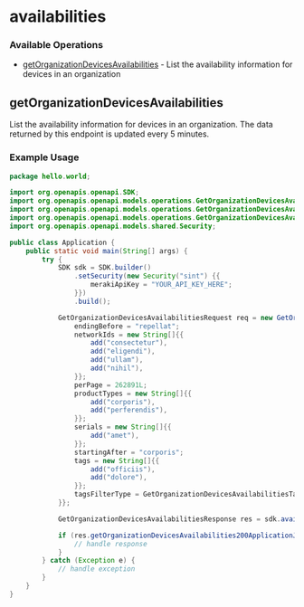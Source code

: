 # availabilities

### Available Operations

* [getOrganizationDevicesAvailabilities](#getorganizationdevicesavailabilities) - List the availability information for devices in an organization

## getOrganizationDevicesAvailabilities

List the availability information for devices in an organization. The data returned by this endpoint is updated every 5 minutes.

### Example Usage

```java
package hello.world;

import org.openapis.openapi.SDK;
import org.openapis.openapi.models.operations.GetOrganizationDevicesAvailabilitiesRequest;
import org.openapis.openapi.models.operations.GetOrganizationDevicesAvailabilitiesResponse;
import org.openapis.openapi.models.operations.GetOrganizationDevicesAvailabilitiesTagsFilterTypeEnum;
import org.openapis.openapi.models.shared.Security;

public class Application {
    public static void main(String[] args) {
        try {
            SDK sdk = SDK.builder()
                .setSecurity(new Security("sint") {{
                    merakiApiKey = "YOUR_API_KEY_HERE";
                }})
                .build();

            GetOrganizationDevicesAvailabilitiesRequest req = new GetOrganizationDevicesAvailabilitiesRequest("aliquid") {{
                endingBefore = "repellat";
                networkIds = new String[]{{
                    add("consectetur"),
                    add("eligendi"),
                    add("ullam"),
                    add("nihil"),
                }};
                perPage = 262891L;
                productTypes = new String[]{{
                    add("corporis"),
                    add("perferendis"),
                }};
                serials = new String[]{{
                    add("amet"),
                }};
                startingAfter = "corporis";
                tags = new String[]{{
                    add("officiis"),
                    add("dolore"),
                }};
                tagsFilterType = GetOrganizationDevicesAvailabilitiesTagsFilterTypeEnum.WITH_ALL_TAGS;
            }};            

            GetOrganizationDevicesAvailabilitiesResponse res = sdk.availabilities.getOrganizationDevicesAvailabilities(req);

            if (res.getOrganizationDevicesAvailabilities200ApplicationJSONObjects != null) {
                // handle response
            }
        } catch (Exception e) {
            // handle exception
        }
    }
}
```

